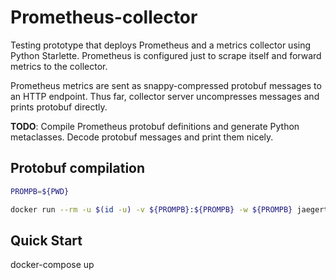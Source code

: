 # Prometheus-collector

Testing prototype that deploys Prometheus and a metrics collector using Python Starlette. Prometheus is configured just to scrape itself and forward metrics to the collector. 

Prometheus metrics are sent as snappy-compressed protobuf messages to an HTTP endpoint. Thus far, collector server uncompresses messages and prints protobuf directly.

**TODO**: Compile Prometheus protobuf definitions and generate Python metaclasses. Decode protobuf messages and print them nicely.


## Protobuf compilation
```bash
PROMPB=${PWD}

docker run --rm -u $(id -u) -v ${PROMPB}:${PROMPB} -w ${PROMPB} jaegertracing/protobuf:latest --proto_path=${PROMPB} --python_out=${PROMPB} -I/usr/include/github.com/gogo/protobuf ${PROMPB}/*.proto
```

## Quick Start
docker-compose up
